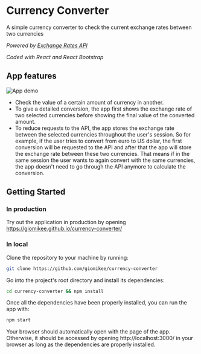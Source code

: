 # Currency Converter

A simple currency converter to check the current exchange rates between two currencies

*Powered by [Exchange Rates API](https://exchangeratesapi.io/)*

*Coded with React and React Bootstrap*

## App features
![App demo](https://i.gyazo.com/2b6fc6d60d52ce9206327867b1ab8ed6.gif)
- Check the value of a certain amount of currency in another.
- To give a detailed conversion, the app first shows the exchange rate of two selected currencies before showing the final value of the converted amount.
- To reduce requests to the API, the app stores the exchange rate between the selected currencies throughout the user's session. So for example, if the user tries to convert from euro to US dollar, the first conversion will be requested to the API and after that the app will store the exchange rate between these two currencies. That means if in the same session the user wants to again convert with the same currencies, the app doesn't need to go through the API anymore to calculate the conversion.

## Getting Started

### In production
Try out the application in production by opening https://giomikee.github.io/currency-converter/

### In local
Clone the repository to your machine by running:
```bash
git clone https://github.com/giomikee/currency-converter
```

Go into the project's root directory and install its dependencies:
```bash
cd currency-converter && npm install
```

Once all the dependencies have been properly installed, you can run the app with:
```bash
npm start
```

Your browser should automatically open with the page of the app. Otherwise, it should be accessed by opening http://localhost:3000/ in your browser as long as the dependencies are properly installed.
